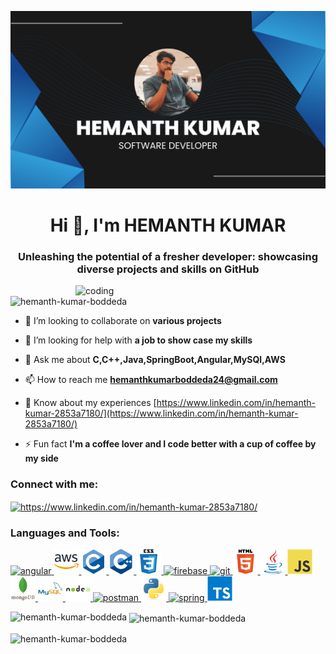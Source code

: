 ![logo](https://github.com/hemanth-kumar-boddeda/hemanth-kumar-boddeda/blob/main/I%20am%20a%20web%20developer.%20I%20have%20experience%20in%20many%20projects%2C%20such%20as%20applications%2C%20websites..png)
<h1 align="center">Hi 👋, I'm HEMANTH KUMAR</h1>
<h3 align="center">Unleashing the potential of a fresher developer: showcasing diverse projects and skills on GitHub</h3>
<img align="right" alt="coding" width="400" src="https://miro.medium.com/max/1400/0*C-cPP9D2MIyeexAT.gif">
<p align="left"> <img src="https://komarev.com/ghpvc/?username=hemanth-kumar-boddeda&label=Profile%20views&color=0e75b6&style=flat" alt="hemanth-kumar-boddeda" /> </p>

- 👯 I’m looking to collaborate on **various projects**

- 🤝 I’m looking for help with **a job to show case my skills**

- 💬 Ask me about **C,C++,Java,SpringBoot,Angular,MySQl,AWS**

- 📫 How to reach me **hemanthkumarboddeda24@gmail.com**

- 📄 Know about my experiences [https://www.linkedin.com/in/hemanth-kumar-2853a7180/](https://www.linkedin.com/in/hemanth-kumar-2853a7180/)

- ⚡ Fun fact **I'm a coffee lover and I code better with a cup of coffee by my side**

<h3 align="left">Connect with me:</h3>
<p align="left">
<a href="https://linkedin.com/in/https://www.linkedin.com/in/hemanth-kumar-2853a7180/" target="blank"><img align="center" src="https://raw.githubusercontent.com/rahuldkjain/github-profile-readme-generator/master/src/images/icons/Social/linked-in-alt.svg" alt="https://www.linkedin.com/in/hemanth-kumar-2853a7180/" height="30" width="40" /></a>
</p>

<h3 align="left">Languages and Tools:</h3>
<p align="left"> <a href="https://angular.io" target="_blank" rel="noreferrer"> <img src="https://angular.io/assets/images/logos/angular/angular.svg" alt="angular" width="40" height="40"/> </a> <a href="https://aws.amazon.com" target="_blank" rel="noreferrer"> <img src="https://raw.githubusercontent.com/devicons/devicon/master/icons/amazonwebservices/amazonwebservices-original-wordmark.svg" alt="aws" width="40" height="40"/> </a> <a href="https://www.cprogramming.com/" target="_blank" rel="noreferrer"> <img src="https://raw.githubusercontent.com/devicons/devicon/master/icons/c/c-original.svg" alt="c" width="40" height="40"/> </a> <a href="https://www.w3schools.com/cpp/" target="_blank" rel="noreferrer"> <img src="https://raw.githubusercontent.com/devicons/devicon/master/icons/cplusplus/cplusplus-original.svg" alt="cplusplus" width="40" height="40"/> </a> <a href="https://www.w3schools.com/css/" target="_blank" rel="noreferrer"> <img src="https://raw.githubusercontent.com/devicons/devicon/master/icons/css3/css3-original-wordmark.svg" alt="css3" width="40" height="40"/> </a> <a href="https://firebase.google.com/" target="_blank" rel="noreferrer"> <img src="https://www.vectorlogo.zone/logos/firebase/firebase-icon.svg" alt="firebase" width="40" height="40"/> </a> <a href="https://git-scm.com/" target="_blank" rel="noreferrer"> <img src="https://www.vectorlogo.zone/logos/git-scm/git-scm-icon.svg" alt="git" width="40" height="40"/> </a> <a href="https://www.w3.org/html/" target="_blank" rel="noreferrer"> <img src="https://raw.githubusercontent.com/devicons/devicon/master/icons/html5/html5-original-wordmark.svg" alt="html5" width="40" height="40"/> </a> <a href="https://www.java.com" target="_blank" rel="noreferrer"> <img src="https://raw.githubusercontent.com/devicons/devicon/master/icons/java/java-original.svg" alt="java" width="40" height="40"/> </a> <a href="https://developer.mozilla.org/en-US/docs/Web/JavaScript" target="_blank" rel="noreferrer"> <img src="https://raw.githubusercontent.com/devicons/devicon/master/icons/javascript/javascript-original.svg" alt="javascript" width="40" height="40"/> </a> <a href="https://www.mongodb.com/" target="_blank" rel="noreferrer"> <img src="https://raw.githubusercontent.com/devicons/devicon/master/icons/mongodb/mongodb-original-wordmark.svg" alt="mongodb" width="40" height="40"/> </a> <a href="https://www.mysql.com/" target="_blank" rel="noreferrer"> <img src="https://raw.githubusercontent.com/devicons/devicon/master/icons/mysql/mysql-original-wordmark.svg" alt="mysql" width="40" height="40"/> </a> <a href="https://nodejs.org" target="_blank" rel="noreferrer"> <img src="https://raw.githubusercontent.com/devicons/devicon/master/icons/nodejs/nodejs-original-wordmark.svg" alt="nodejs" width="40" height="40"/> </a> <a href="https://postman.com" target="_blank" rel="noreferrer"> <img src="https://www.vectorlogo.zone/logos/getpostman/getpostman-icon.svg" alt="postman" width="40" height="40"/> </a> <a href="https://www.python.org" target="_blank" rel="noreferrer"> <img src="https://raw.githubusercontent.com/devicons/devicon/master/icons/python/python-original.svg" alt="python" width="40" height="40"/> </a> <a href="https://spring.io/" target="_blank" rel="noreferrer"> <img src="https://www.vectorlogo.zone/logos/springio/springio-icon.svg" alt="spring" width="40" height="40"/> </a> <a href="https://www.typescriptlang.org/" target="_blank" rel="noreferrer"> <img src="https://raw.githubusercontent.com/devicons/devicon/master/icons/typescript/typescript-original.svg" alt="typescript" width="40" height="40"/> </a> </p>

<p><img align="left" src="https://github-readme-stats.vercel.app/api/top-langs?username=hemanth-kumar-boddeda&show_icons=true&locale=en&layout=compact" alt="hemanth-kumar-boddeda" /></p>

<p>&nbsp;<img align="center" src="https://github-readme-stats.vercel.app/api?username=hemanth-kumar-boddeda&show_icons=true&locale=en" alt="hemanth-kumar-boddeda" /></p>

<p><img align="center" src="https://github-readme-streak-stats.herokuapp.com/?user=hemanth-kumar-boddeda&" alt="hemanth-kumar-boddeda" /></p>

